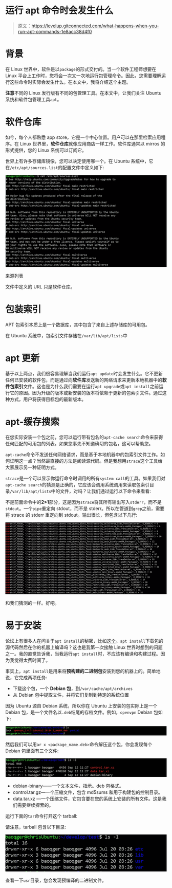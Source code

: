 # 运行 apt 命令时会发生什么

> 原文：<https://levelup.gitconnected.com/what-happens-when-you-run-apt-commands-1e8acc38d4f0>

# 背景

在 Linux 世界中，软件是以`package`的形式交付的。当一个软件工程师想要在 Linux 平台上工作时，您将会一次又一次地运行包管理命令。因此，您需要理解运行这些命令时实际会发生什么。在本文中，我将介绍这个主题。

**注意**不同的 Linux 发行版有不同的包管理工具。在本文中，让我们关注 Ubuntu 系统和软件包管理工具`apt`。

# 软件仓库

如今，每个人都熟悉 app store，它是一个中心位置。用户可以在那里检索应用程序。在 Linux 世界里，**软件仓库**就像应用商店一样工作。软件库通常以 mirros 的形式提供，您的 Linux 系统可以订阅它。

世界上有许多存储库镜像，您可以决定使用哪一个。在 Ubuntu 系统中，它在`/etc/apt/sources.list`的配置文件中定义如下:

![](img/181e161bccd1d5b726f5f0cec489840e.png)

来源列表

文件中定义的 URL 只是软件仓库。

# 包装索引

APT 包索引本质上是一个数据库，其中包含了来自上述存储库的可用包。

在 Ubuntu 系统中，包索引文件存储在`/var/lib/apt/lists`中

# apt 更新

基于以上两点，我们很容易理解当我们运行`apt update`时会发生什么。它不更新任何已安装的软件包，而是通过向**软件库**发送新的网络请求来更新本地机器中的**软件包索引**文件。这也是为什么我们需要在运行`apt upgrade`或`apt install`之前运行它的原因。因为升级的版本或新安装的版本将依赖于更新的包索引文件。通过这种方式，用户将获得目标包的最新版本。

# apt-缓存搜索

在您实际安装一个包之前，您可以运行带有包名的`apt-cache search`命令来获得任何匹配的可用包的列表。如果您事先不知道确切的包名，这可以帮助您。

`apt-cache`命令不发送任何网络请求，而是基于本地机器中的包索引文件工作。如何证明这一点？当然最直接的方法是阅读源代码。但是我想用`strace`这个工具给大家展示另一种证明方式。

`strace`是一个可以显示你运行命令时调用的所有`system call`的工具。如果我们对`apt-cache search`的猜测是正确的，它应该会调用系统调用来读取包索引目录`/var/lib/apt/lists`中的文件，对吗？让我们通过运行以下命令来看看:

不是前面命令中的**2>1**部分，这是因为`strace`将其所有输出写入`stderr`，而不是`stdout`。一个`pipe`重定向 stdout，而不是 stderr。所以在管道到`grep`之前，需要将 strace 的 stderr 重定向到 stdout。输出很长，但包含以下几行:

![](img/9357365d184a1e3ddca36b3c767287dc.png)

和我们猜测的一样。好吧。

# 易于安装

论坛上有很多人在问关于`apt install`的秘密，比如[这个](https://askubuntu.com/questions/162477/how-are-packages-actually-installed-via-apt-get-install)。`apt install`下载包的源代码然后在你的机器上编译吗？这也是我第一次接触 Linux 世界时想到的问题之一。我的直觉告诉我，当我运行`apt install`时，不应该有编译和构建过程。因为我觉得太费时间了。

事实上，`apt install`是用来将**预构建的二进制包**安装到您的机器上的。简单地说，它完成两项任务:

*   下载这个包，一个 **Debian 包**，到`/var/cache/apt/archives`
*   从 Debian 包中提取文件，并将它们复制到特定的系统位置

因为 Ubuntu 源自 Debian 系统，所以你在 Ubuntu 上安装的包实际上是一个 Debian 包，是一个文件名以`.deb`结尾的存档文件。例如，`openvpn` Debian 包如下:

![](img/2348ce846221c2b683bc27be93ee7524.png)

然后我们可以用`ar x <package_name.deb>`命令解压这个包，你会发现每个 Debian 包里面有三个文件:

![](img/970475751dcfcffeabe19cbe19e2ad90.png)

*   debian-binary——一个文本文件，指示。deb 包格式。
*   control.tar.gz—一个压缩文件，包含 md5sums 和用于构建包的控制目录。
*   data.tar.xz —一个压缩文件，它包含要在您的系统上安装的所有文件。这是我们需要继续探索的。

运行下面的`tar`命令打开这个 tarball:

请注意，tarball 包含以下目录:

![](img/2a4355dacd644a99a653d900e9f9dcec.png)

查看一下`usr`目录，您会发现预编译的二进制文件。